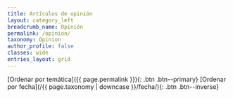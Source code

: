 ```yaml
---
title: Artículos de opinión
layout: category_left
breadcrumb_name: Opinión
permalink: /opinion/
taxonomy: Opinion
author_profile: false
classes: wide
entries_layout: grid
---
```


[Ordenar por temática]({{ page.permalink }}){: .btn .btn--primary} [Ordenar por fecha](/{{ page.taxonomy | downcase }}/fecha/){: .btn .btn--inverse}
